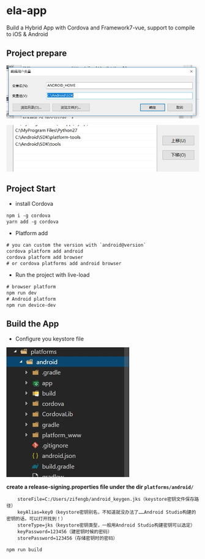 # ela-app

Build a Hybrid App with Cordova and Framework7-vue, support to compile to iOS &amp; Android

## Project prepare


![ANDROID_HOME](https://github.com/zifengb/ela-app/blob/master/snapshots/20-25-55.jpg)

![PATH](https://github.com/zifengb/ela-app/blob/master/snapshots/20-26-44.jpg)


## Project Start


- install Cordova


```shell
npm i -g cordova
yarn add -g cordova
```

- Platform add

```shell
# you can custom the version with `android@version`
cordova platform add android 
cordova platform add browser
# or cordova platforms add android browser
```

- Run the project with live-load

```shell
# browser platform
npm run dev
# Android platform
npm run device-dev
```

## Build the App

- Configure you keystore file

![keystore](https://github.com/zifengb/ela-app/blob/master/snapshots/20-32-58.jpg)

**create a release-signing.properties file under the dir `platforms/android/`**

```properties
    storeFile=C:/Users/zifengb/android_keygen.jks（keystore密钥文件保存路径）
    keyAlias=key0（keystore密钥别名，不知道就没办法了……Android Studio构建的密钥的话，可以打开找到！）
    storeType=jks（keystore密钥类型，一般用Android Studio构建密钥可以选定）
    keyPassword=123456（建密钥时候的密码）
    storePassword=123456（存储密钥时的密码）
```


```shell
npm run build
```
